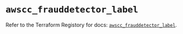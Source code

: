 # `awscc_frauddetector_label`

Refer to the Terraform Registory for docs: [`awscc_frauddetector_label`](https://registry.terraform.io/providers/hashicorp/awscc/0.70.0/docs/resources/frauddetector_label).
